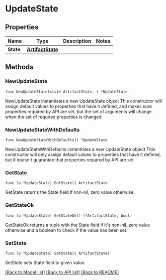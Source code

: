 # UpdateState

## Properties

Name | Type | Description | Notes
------------ | ------------- | ------------- | -------------
**State** | [**ArtifactState**](ArtifactState.md) |  | 


## Methods

### NewUpdateState

`func NewUpdateState(state ArtifactState, ) *UpdateState`

NewUpdateState instantiates a new UpdateState object
This constructor will assign default values to properties that have it defined,
and makes sure properties required by API are set, but the set of arguments
will change when the set of required properties is changed

### NewUpdateStateWithDefaults

`func NewUpdateStateWithDefaults() *UpdateState`

NewUpdateStateWithDefaults instantiates a new UpdateState object
This constructor will only assign default values to properties that have it defined,
but it doesn't guarantee that properties required by API are set


### GetState

`func (o *UpdateState) GetState() ArtifactState`

GetState returns the State field if non-nil, zero value otherwise.

### GetStateOk

`func (o *UpdateState) GetStateOk() (*ArtifactState, bool)`

GetStateOk returns a tuple with the State field if it's non-nil, zero value otherwise
and a boolean to check if the value has been set.

### SetState

`func (o *UpdateState) SetState(v ArtifactState)`

SetState sets State field to given value.




[[Back to Model list]](../README.md#documentation-for-models) [[Back to API list]](../README.md#documentation-for-api-endpoints) [[Back to README]](../README.md)

